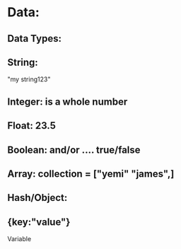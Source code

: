 # Data:
## Data Types:
## String:
"my string123"
## Integer: is a whole number
## Float: 23.5
## Boolean: and/or .... true/false 
## Array: collection = ["yemi" "james",]
## Hash/Object:
## {key:"value"}
Variable
